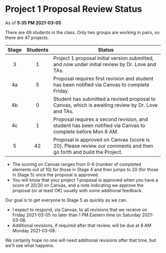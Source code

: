 # Project 1 Proposal Review Status

As of **5:35 PM 2021-03-05**

There are 49 students in the class. Only two groups are working in pairs, so there are 47 projects.

Stage | Students | Status
:----: | :------: | --------------------------------------------------------------------------------------
3 | 1 | Project 1 proposal initial version submitted, and now under initial review by Dr. Love and TAs.
4a | 5 | Proposal requires first revision and student has been notified via Canvas to complete Friday.
4b | 0 | Student has submitted a revised proposal to Canvas, which is awaiting review by Dr. Love and TAs.
4c | 1 | Proposal requires a second revision, and student has been notified via Canvas to complete before Mon 8 AM.
5 | 42 | Proposal is approved on Canvas (score is 20). Please review our comments and then go forth and build the Project.

- The scoring on Canvas ranges from 0-9 (number of completed elements out of 10) for those in Stage 4 and then jumps to 20 (for those in Stage 5) once the proposal is approved.
- You will know that your project 1 proposal is approved when you have a score of 20/20 on Canvas, and a note indicating we approve the proposal (or at least OK) usually with some additional feedback. 

Our goal is to get everyone to Stage 5 as quickly as we can.

- I expect to respond, via Canvas, to all revisions that we receive on Friday 2021-03-05 no later than 1 PM Eastern time on Saturday 2021-03-06.
- Additional revisions, if required after that review, will be due at 8 AM Monday 2021-03-08.

We certainly hope no one will need additional revisions after that time, but we'll see what happens.
